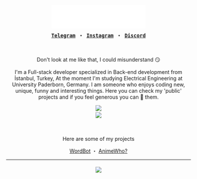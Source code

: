 
<h3 align="center">
	<img src="./title.svg" width="256px"><br>
  <sub><samp>
    <a href="https://t.me/Zamion101">Telegram</a>
    ・
    <a href="https://www.instagram.com/berkebutun">Instagram</a>
    ・
	 <a href="https://discordapp.com/users/117331106868625411">Discord</a>
  </samp></sub>
</h3>

<br>

<p align="center">
Don't look at me like that, I could misunderstand 😏<br><br>
I'm a Full-stack developer specialized in Back-end development from İstanbul, Turkey, At the moment I'm studying Electrical Engineering at University Paderborn, Germany. I am someone who enjoys coding new, unique, funny and interesting things. Here you can check my 'public' projects and if you feel generous you can 🌟 them.
<br>
<p align="center">
  <a href="https://skillicons.dev">
    <img src="https://skillicons.dev/icons?i=js,ts,vscode,redis,postgresql,nodejs,nginx,nuxt" />
	<br>
    <img src="https://skillicons.dev/icons?i=tailwind,cloudflare,grafana,prometheus,rabbitmq,prisma,vue,bash,figma,c,cpp" />
  </a>
</p>
<br>
	<p align="center">
		Here are some of my projects
	</p>
</p>
<p align="center">
    <a href="https://top.gg/bot/708327119851356251">WordBot</a>
    ・
    <a href="https://animewho.com">AnimeWho?</a>
</p>
<hr></hr>
<h5 align="center">
	<a href="https://discord.com/users/117331106868625411">
		<img src="https://lanyard-profile-readme.vercel.app/api/117331106868625411"></img>
	</a>
</h5>

